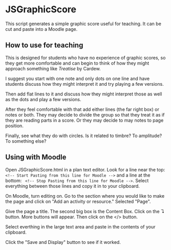 # JSGraphicScore
This script generates a simple graphic score useful for teaching. 
It can be cut and paste into a Moodle page.

## How to use for teaching
This is designed for students who have no experience of graphic scores, so
they get more comfortable and can begin to think of how they might approach
something like _Treatise_ by Cardew.

I suggest you start with one note and only dots on one line and have 
students discuss how they might interpret it and try playing a few versions. 

Then add flat lines to it and discuss how they might interpret those as well as
the dots and play a few versions.

After they feel comfortable with that add either lines (the far right box) 
or notes or both.  They may decide to divide the group so that they treat it as
if they are reading parts in a score. Or they may decide to may notes to
page position.

Finally, see what they do with circles. Is it related to timbre? To amplitude?
To something else?

## Using with Moodle
Open JSGraphicScore.html in a plan text editor. Look for a line near the top:  
```<!-- Start Pasting from this line for Moodle -->``` and a line at the bottom:
``` <!-- Stop Pasting from this line for Moodle -->```. Select everything
between those lines and copy it in to your clipboard.

On Moodle, turn editing on. Go to the section where you would like to make 
the page and click on "Add an activity or resource." Selected "Page".

Give the page a title. The second big box is the Content Box. Click on the ↴ 
button. More buttons will appear. Then click on the </> button.

Select everthing in the large text area and paste in the contents of your 
clipboard.

Click the "Save and Display" button to see if it worked.
